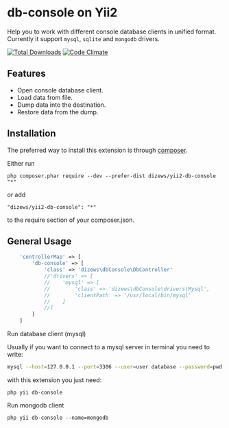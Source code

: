 db-console on Yii2
==================

Help you to work with different console database clients in unified format.
Currently it support ```mysql```, ```sqlite``` and ```mongodb``` drivers.

[![Total Downloads](https://poser.pugx.org/dizews/yii2-db-console/downloads)](https://packagist.org/packages/dizews/yii2-db-console)
[![Code Climate](https://codeclimate.com/github/dizews/yii2-db-console/badges/gpa.svg)](https://codeclimate.com/github/dizews/yii2-db-console)

Features
--------
- Open console database client.
- Load data from file.
- Dump data into the destination.
- Restore data from the dump.

Installation
------------

The preferred way to install this extension is through [composer](http://getcomposer.org/download/).

Either run

```
php composer.phar require --dev --prefer-dist dizews/yii2-db-console "*"
```

or add

```
"dizews/yii2-db-console": "*"
```

to the require section of your composer.json.

General Usage
-------------

```php
    'controllerMap' => [
        'db-console' => [
            'class' => 'dizews\dbConsole\DbController'
            //'drivers' => [
            //    'mysql' => [
            //        'class' => 'dizews\dbConsole\drivers\Mysql',
            //        'clientPath' => '/usr/local/bin/mysql'
            //    ]
            //]
        ]
    ]
```

Run database client (mysql)

Usually if you want to connect to a mysql server in terminal you need to write:

```bash
mysql --host=127.0.0.1 --port=3306 --user=user database --password=pwd
```

with this extension you just need:

```
php yii db-console
```

Run mongodb client

```
php yii db-console --name=mongodb
```


